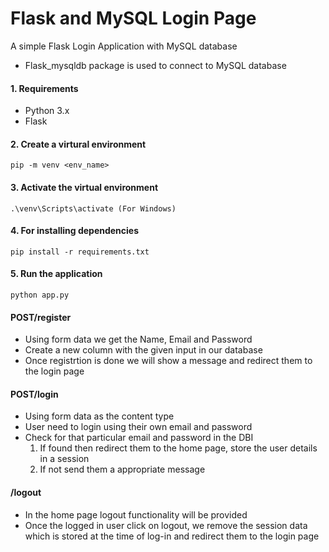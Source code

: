 # Flask and MySQL Login Page
A simple Flask Login Application with MySQL database
* Flask_mysqldb package is used to connect to MySQL database

#### 1. Requirements
* Python 3.x
* Flask

#### 2. Create a virtural environment
```pip -m venv <env_name>```

#### 3. Activate the virtual environment 
```.\venv\Scripts\activate (For Windows)```

#### 4. For installing dependencies
```pip install -r requirements.txt```


#### 5. Run the application
```python app.py```

#### POST/register

* Using form data we get the Name, Email and Password
* Create a new column with the given input in our database
* Once registrtion is done we will show a message and redirect them to the login page 

#### POST/login

* Using form data as the content type
* User need to login using their own email and password
* Check for that particular email and password in the DBI
  1. If found then redirect them to the home page, store the user details in a session
  2. If not send them a appropriate message


#### /logout

* In the home page logout functionality will be provided
* Once the logged in user click on logout, we remove the session data which is stored at the time of log-in and redirect them to the login page